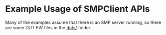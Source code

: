 # Example Usage of SMPClient APIs

Many of the examples assume that there is an SMP server running, so there are
some DUT FW files in the [duts/](/examples/duts/) folder.
